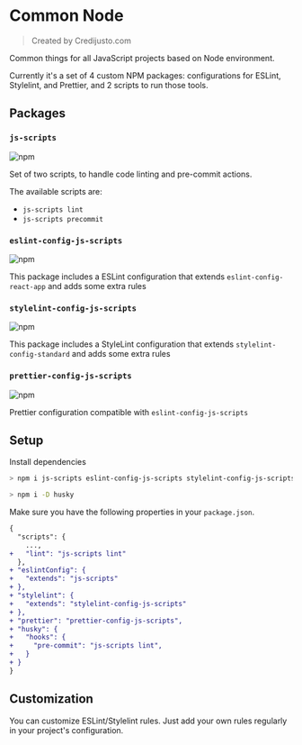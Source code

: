 # Common Node

> Created by Credijusto.com

Common things for all JavaScript projects based on Node environment.

Currently it's a set of 4 custom NPM packages: configurations for ESLint,
Stylelint, and Prettier, and 2 scripts to run those tools.

## Packages

### `js-scripts`

![npm](https://img.shields.io/npm/v/js-scripts)

Set of two scripts, to handle code linting and pre-commit actions.

The available scripts are:

- `js-scripts lint`
- `js-scripts precommit`

### `eslint-config-js-scripts`

![npm](https://img.shields.io/npm/v/eslint-config-js-scripts)

This package includes a ESLint configuration that extends
`eslint-config-react-app` and adds some extra rules

### `stylelint-config-js-scripts`

![npm](https://img.shields.io/npm/v/stylelint-config-js-scripts)

This package includes a StyleLint configuration that extends
`stylelint-config-standard` and adds some extra rules

### `prettier-config-js-scripts`

![npm](https://img.shields.io/npm/v/prettier-config-js-scripts)

Prettier configuration compatible with `eslint-config-js-scripts`

## Setup

Install dependencies

```sh
> npm i js-scripts eslint-config-js-scripts stylelint-config-js-scripts
```

```sh
> npm i -D husky
```

Make sure you have the following properties in your `package.json`.

```diff
{
  "scripts": {
    ...,
+   "lint": "js-scripts lint"
  },
+ "eslintConfig": {
+   "extends": "js-scripts"
+ },
+ "stylelint": {
+   "extends": "stylelint-config-js-scripts"
+ },
+ "prettier": "prettier-config-js-scripts",
+ "husky": {
+   "hooks": {
+     "pre-commit": "js-scripts lint",
+   }
+ }
}
```

## Customization

You can customize ESLint/Stylelint rules. Just add your own rules regularly in
your project's configuration.
